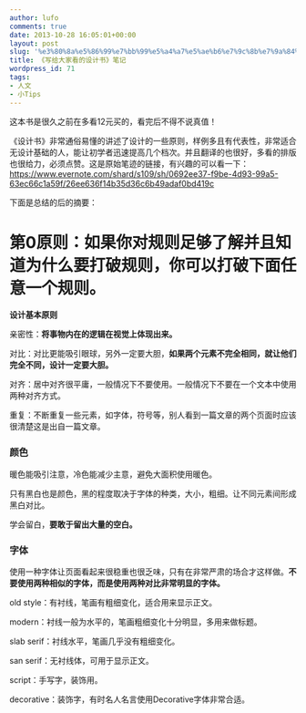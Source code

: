 ```yaml
---
author: lufo
comments: true
date: 2013-10-28 16:05:01+00:00
layout: post
slug: '%e3%80%8a%e5%86%99%e7%bb%99%e5%a4%a7%e5%ae%b6%e7%9c%8b%e7%9a%84%e8%ae%be%e8%ae%a1%e4%b9%a6%e3%80%8b%e7%ac%94%e8%ae%b0'
title: 《写给大家看的设计书》笔记
wordpress_id: 71
tags:
- 人文
- 小Tips
---
```


这本书是很久之前在多看12元买的，看完后不得不说真值！

《设计书》非常通俗易懂的讲述了设计的一些原则，样例多且有代表性，非常适合无设计基础的人，能让初学者迅速提高几个档次。并且翻译的也很好，多看的排版也很给力，必须点赞。这是原始笔迹的链接，有兴趣的可以看一下：https://www.evernote.com/shard/s109/sh/0692ee37-f9be-4d93-99a5-63ec66c1a59f/26ee636f14b35d36c6b49adaf0bd419c

下面是总结的后的摘要：


# **第0原则：如果你对规则足够了解并且知道为什么要打破规则，你可以打破下面任意一个规则。**


**设计基本原则**


亲密性：**将事物内在的逻辑在视觉上体现出来。**





对比：对比更能吸引眼球，另外一定要大胆，**如果两个元素不完全相同，就让他们完全不同，设计一定要大胆。**




对齐：居中对齐很平庸，一般情况下不要使用。一般情况下不要在一个文本中使用两种对齐方式。




重复：不断重复一些元素，如字体，符号等，别人看到一篇文章的两个页面时应该很清楚这是出自一篇文章。





### 颜色




暖色能吸引注意，冷色能减少主意，避免大面积使用暖色。




只有黑白也是颜色，黑的程度取决于字体的种类，大小，粗细。让不同元素间形成黑白对比。




学会留白，**要敢于留出大量的空白。**





### 字体




使用一种字体让页面看起来很稳重也很乏味，只有在非常严肃的场合才这样做。**不要使用两种相似的字体，而是使用两种对比非常明显的字体。**




old style：有衬线，笔画有粗细变化，适合用来显示正文。




modern：衬线一般为水平的，笔画粗细变化十分明显，多用来做标题。




slab serif：衬线水平，笔画几乎没有粗细变化。




san serif：无衬线体，可用于显示正文。




script：手写字，装饰用。




decorative：装饰字，有时名人名言使用Decorative字体非常合适。



